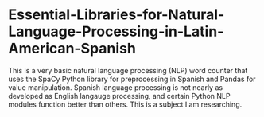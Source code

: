 # Essential-Libraries-for-Natural-Language-Processing-in-Latin-American-Spanish
This is a very basic natural language processing (NLP) word counter that uses the SpaCy Python library for preprocessing in Spanish and Pandas for value manipulation.
Spanish language processing is not nearly as developed as English langauge processing, and certain Python NLP modules function better than others. This is a subject I am researching. 
